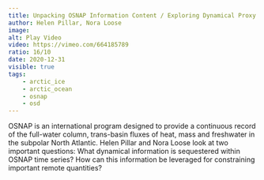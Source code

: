 ```yaml
---
title: Unpacking OSNAP Information Content / Exploring Dynamical Proxy Potential
author: Helen Pillar, Nora Loose
image:
alt: Play Video
video: https://vimeo.com/664185789
ratio: 16/10
date: 2020-12-31
visible: true
tags:
    - arctic_ice
    - arctic_ocean
    - osnap
    - osd
---
```

OSNAP is an international program designed to provide a continuous record of the full-water column, trans-basin fluxes of heat, mass and freshwater in the subpolar North Atlantic. Helen Pillar and Nora Loose look at two important questions: What dynamical information is sequestered within OSNAP time series? How can this information be leveraged for constraining important remote quantities?
